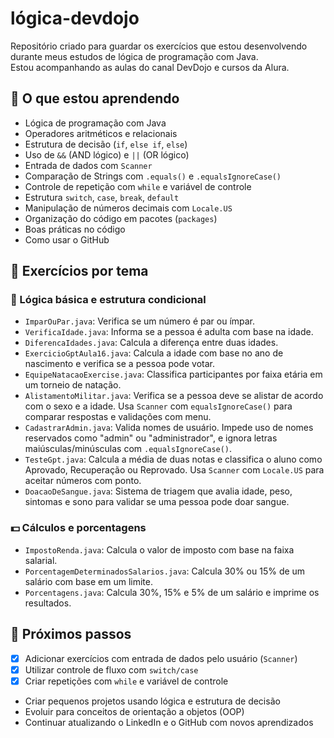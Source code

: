 # lógica-devdojo

Repositório criado para guardar os exercícios que estou desenvolvendo durante meus estudos de lógica de programação com Java.  
Estou acompanhando as aulas do canal DevDojo e cursos da Alura.

## 🧠 O que estou aprendendo
- Lógica de programação com Java
- Operadores aritméticos e relacionais
- Estrutura de decisão (`if`, `else if`, `else`)
- Uso de `&&` (AND lógico) e `||` (OR lógico)
- Entrada de dados com `Scanner`
- Comparação de Strings com `.equals()` e `.equalsIgnoreCase()`
- Controle de repetição com `while` e variável de controle
- Estrutura `switch`, `case`, `break`, `default`
- Manipulação de números decimais com `Locale.US`
- Organização do código em pacotes (`packages`)
- Boas práticas no código
- Como usar o GitHub

## 📂 Exercícios por tema

### 📘 Lógica básica e estrutura condicional
- `ImparOuPar.java`: Verifica se um número é par ou ímpar.
- `VerificaIdade.java`: Informa se a pessoa é adulta com base na idade.
- `DiferencaIdades.java`: Calcula a diferença entre duas idades.
- `ExercicioGptAula16.java`: Calcula a idade com base no ano de nascimento e verifica se a pessoa pode votar.
- `EquipeNatacaoExercise.java`: Classifica participantes por faixa etária em um torneio de natação.
- `AlistamentoMilitar.java`: Verifica se a pessoa deve se alistar de acordo com o sexo e a idade. Usa `Scanner` com `equalsIgnoreCase()` para comparar respostas e validações com menu.
- `CadastrarAdmin.java`: Valida nomes de usuário. Impede uso de nomes reservados como "admin" ou "administrador", e ignora letras maiúsculas/minúsculas com `.equalsIgnoreCase()`.
- `TesteGpt.java`: Calcula a média de duas notas e classifica o aluno como Aprovado, Recuperação ou Reprovado. Usa `Scanner` com `Locale.US` para aceitar números com ponto.
- `DoacaoDeSangue.java`: Sistema de triagem que avalia idade, peso, sintomas e sono para validar se uma pessoa pode doar sangue.

### 💵 Cálculos e porcentagens
- `ImpostoRenda.java`: Calcula o valor de imposto com base na faixa salarial.
- `PorcentagemDeterminadosSalarios.java`: Calcula 30% ou 15% de um salário com base em um limite.
- `Porcentagens.java`: Calcula 30%, 15% e 5% de um salário e imprime os resultados.

## 🚀 Próximos passos
- [x] Adicionar exercícios com entrada de dados pelo usuário (`Scanner`)
- [x] Utilizar controle de fluxo com `switch/case`
- [x] Criar repetições com `while` e variável de controle
- Criar pequenos projetos usando lógica e estrutura de decisão
- Evoluir para conceitos de orientação a objetos (OOP)
- Continuar atualizando o LinkedIn e o GitHub com novos aprendizados
